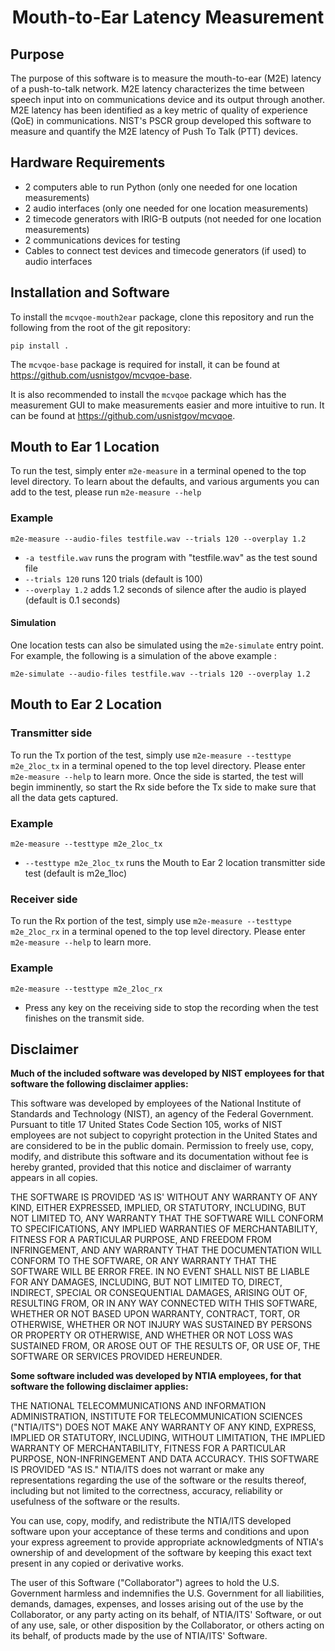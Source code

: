 # <center>Mouth-to-Ear Latency Measurement</center>

## Purpose

The purpose of this software is to measure the mouth-to-ear (M2E) latency of a 
push-to-talk network. M2E latency characterizes the time between speech input 
into on communications device and its output through another. M2E latency has 
been identified as a key metric of quality of experience (QoE) in communications. 
NIST's PSCR group developed this software to measure and quantify the M2E latency 
of Push To Talk (PTT) devices.

## Hardware Requirements
* 2 computers able to run Python (only one needed for one location measurements)
* 2 audio interfaces (only one needed for one location measurements)
* 2 timecode generators with IRIG-B outputs (not needed for one location measurements)
* 2 communications devices for testing
* Cables to connect test devices and timecode generators (if used) to audio interfaces

## Installation and Software

To install the `mcvqoe-mouth2ear` package, clone this repository and run the 
following from the root of the git repository:

```
pip install .
```

The `mcvqoe-base` package is required for install, it can be found at https://github.com/usnistgov/mcvqoe-base.

It is also recommended to install the `mcvqoe` package which has the measurement GUI to make measurements easier and more intuitive to run. It can be found at https://github.com/usnistgov/mcvqoe.

## Mouth to Ear 1 Location

To run the test, simply enter `m2e-measure` in a terminal opened to the top level directory. To learn about the defaults, and various arguments you can add to the test, please run `m2e-measure --help`

### Example

```
m2e-measure --audio-files testfile.wav --trials 120 --overplay 1.2
```

* `-a testfile.wav` runs the program with "testfile.wav" as the test sound file 
* `--trials 120` runs 120 trials (default is 100)
* `--overplay 1.2` adds 1.2 seconds of silence after the audio is played (default is 0.1 seconds)

#### Simulation

One location tests can also be simulated using the `m2e-simulate` entry point.
For example, the following is a simulation of the above example :

```
m2e-simulate --audio-files testfile.wav --trials 120 --overplay 1.2
```

## Mouth to Ear 2 Location

### Transmitter side
To run the Tx portion of the test, simply use `m2e-measure --testtype m2e_2loc_tx` in a terminal opened to the top level directory. Please enter `m2e-measure --help` to learn more. Once the side is started, the test will begin imminently, so start the Rx side before the Tx side to make sure that all the data gets captured.

### Example

```
m2e-measure --testtype m2e_2loc_tx
```

* `--testtype m2e_2loc_tx` runs the Mouth to Ear 2 location transmitter side test (default is m2e_1loc)

### Receiver side
To run the Rx portion of the test, simply use `m2e-measure --testtype m2e_2loc_rx` in a terminal opened to the top level directory. Please enter `m2e-measure --help` to learn more.

### Example

```
m2e-measure --testtype m2e_2loc_rx
```

* Press any key on the receiving side to stop the recording when the test finishes on the transmit side.

## Disclaimer

**Much of the included software was developed by NIST employees for that software the following disclaimer applies:**

This software was developed by employees of the National Institute of Standards and Technology (NIST), an agency of the Federal Government. Pursuant to title 17 United States Code Section 105, works of NIST employees are not subject to copyright protection in the United States and are considered to be in the public domain. Permission to freely use, copy, modify, and distribute this software and its documentation without fee is hereby granted, provided that this notice and disclaimer of warranty appears in all copies.

THE SOFTWARE IS PROVIDED 'AS IS' WITHOUT ANY WARRANTY OF ANY KIND, EITHER EXPRESSED, IMPLIED, OR STATUTORY, INCLUDING, BUT NOT LIMITED TO, ANY WARRANTY THAT THE SOFTWARE WILL CONFORM TO SPECIFICATIONS, ANY IMPLIED WARRANTIES OF MERCHANTABILITY, FITNESS FOR A PARTICULAR PURPOSE, AND FREEDOM FROM INFRINGEMENT, AND ANY WARRANTY THAT THE DOCUMENTATION WILL CONFORM TO THE SOFTWARE, OR ANY WARRANTY THAT THE SOFTWARE WILL BE ERROR FREE. IN NO EVENT SHALL NIST BE LIABLE FOR ANY DAMAGES, INCLUDING, BUT NOT LIMITED TO, DIRECT, INDIRECT, SPECIAL OR CONSEQUENTIAL DAMAGES, ARISING OUT OF, RESULTING FROM, OR IN ANY WAY CONNECTED WITH THIS SOFTWARE, WHETHER OR NOT BASED UPON WARRANTY, CONTRACT, TORT, OR OTHERWISE, WHETHER OR NOT INJURY WAS SUSTAINED BY PERSONS OR PROPERTY OR OTHERWISE, AND WHETHER OR NOT LOSS WAS SUSTAINED FROM, OR AROSE OUT OF THE RESULTS OF, OR USE OF, THE SOFTWARE OR SERVICES PROVIDED HEREUNDER.

**Some software included was developed by NTIA employees, for that software the following disclaimer applies:**

THE NATIONAL TELECOMMUNICATIONS AND INFORMATION ADMINISTRATION,
INSTITUTE FOR TELECOMMUNICATION SCIENCES ("NTIA/ITS") DOES NOT MAKE
ANY WARRANTY OF ANY KIND, EXPRESS, IMPLIED OR STATUTORY, INCLUDING,
WITHOUT LIMITATION, THE IMPLIED WARRANTY OF MERCHANTABILITY, FITNESS FOR
A PARTICULAR PURPOSE, NON-INFRINGEMENT AND DATA ACCURACY.  THIS SOFTWARE
IS PROVIDED "AS IS."  NTIA/ITS does not warrant or make any
representations regarding the use of the software or the results thereof,
including but not limited to the correctness, accuracy, reliability or
usefulness of the software or the results.

You can use, copy, modify, and redistribute the NTIA/ITS developed
software upon your acceptance of these terms and conditions and upon
your express agreement to provide appropriate acknowledgments of
NTIA's ownership of and development of the software by keeping this
exact text present in any copied or derivative works.

The user of this Software ("Collaborator") agrees to hold the U.S.
Government harmless and indemnifies the U.S. Government for all
liabilities, demands, damages, expenses, and losses arising out of
the use by the Collaborator, or any party acting on its behalf, of
NTIA/ITS' Software, or out of any use, sale, or other disposition by
the Collaborator, or others acting on its behalf, of products made
by the use of NTIA/ITS' Software.
